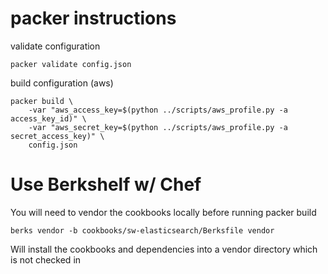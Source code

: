# packer instructions

validate configuration

```shell
packer validate config.json
```

build configuration (aws)

```shell
packer build \
    -var "aws_access_key=$(python ../scripts/aws_profile.py -a access_key_id)" \
    -var "aws_secret_key=$(python ../scripts/aws_profile.py -a secret_access_key)" \
    config.json
```


# Use Berkshelf w/ Chef

You will need to vendor the cookbooks locally before running packer build

```shell
berks vendor -b cookbooks/sw-elasticsearch/Berksfile vendor
```

Will install the cookbooks and dependencies into a vendor directory which is not checked in

